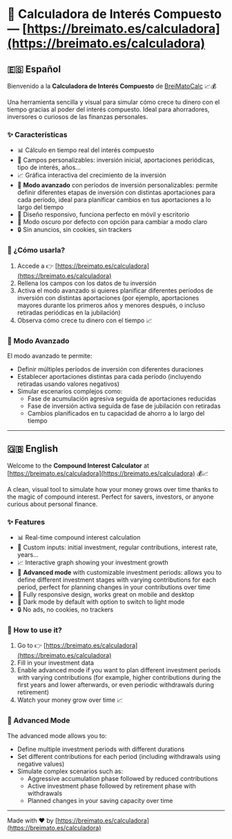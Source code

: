 # 🧮 Calculadora de Interés Compuesto — [https://breimato.es/calculadora](https://breimato.es/calculadora)

## 🇪🇸 Español

Bienvenido a la **Calculadora de Interés Compuesto** de [BreiMatoCalc](https://breimato.es/calculadora) 📈💰

Una herramienta sencilla y visual para simular cómo crece tu dinero con el tiempo gracias al poder del interés compuesto. Ideal para ahorradores, inversores o curiosos de las finanzas personales.

### ✨ Características

- 📊 Cálculo en tiempo real del interés compuesto
- 🧮 Campos personalizables: inversión inicial, aportaciones periódicas, tipo de interés, años…
- 📈 Gráfica interactiva del crecimiento de la inversión
- 🔬 **Modo avanzado** con períodos de inversión personalizables: permite definir diferentes etapas de inversión con distintas aportaciones para cada período, ideal para planificar cambios en tus aportaciones a lo largo del tiempo
- 📱 Diseño responsivo, funciona perfecto en móvil y escritorio
- 🌙 Modo oscuro por defecto con opción para cambiar a modo claro
- 🔒 Sin anuncios, sin cookies, sin trackers

### 🚀 ¿Cómo usarla?

1. Accede a 👉 [https://breimato.es/calculadora](https://breimato.es/calculadora)
2. Rellena los campos con los datos de tu inversión
3. Activa el modo avanzado si quieres planificar diferentes períodos de inversión con distintas aportaciones (por ejemplo, aportaciones mayores durante los primeros años y menores después, o incluso retiradas periódicas en la jubilación)
4. Observa cómo crece tu dinero con el tiempo 📈

### 🔬 Modo Avanzado

El modo avanzado te permite:

- Definir múltiples períodos de inversión con diferentes duraciones
- Establecer aportaciones distintas para cada período (incluyendo retiradas usando valores negativos)
- Simular escenarios complejos como:
  - Fase de acumulación agresiva seguida de aportaciones reducidas
  - Fase de inversión activa seguida de fase de jubilación con retiradas
  - Cambios planificados en tu capacidad de ahorro a lo largo del tiempo

---

## 🇬🇧 English

Welcome to the **Compound Interest Calculator** at [https://breimato.es/calculadora](https://breimato.es/calculadora) 💰📈

A clean, visual tool to simulate how your money grows over time thanks to the magic of compound interest. Perfect for savers, investors, or anyone curious about personal finance.

### ✨ Features

- 📊 Real-time compound interest calculation
- 🧮 Custom inputs: initial investment, regular contributions, interest rate, years…
- 📈 Interactive graph showing your investment growth
- 🔬 **Advanced mode** with customizable investment periods: allows you to define different investment stages with varying contributions for each period, perfect for planning changes in your contributions over time
- 📱 Fully responsive design, works great on mobile and desktop
- 🌙 Dark mode by default with option to switch to light mode
- 🔒 No ads, no cookies, no trackers

### 🚀 How to use it?

1. Go to 👉 [https://breimato.es/calculadora](https://breimato.es/calculadora)
2. Fill in your investment data
3. Enable advanced mode if you want to plan different investment periods with varying contributions (for example, higher contributions during the first years and lower afterwards, or even periodic withdrawals during retirement)
4. Watch your money grow over time 📈

### 🔬 Advanced Mode

The advanced mode allows you to:

- Define multiple investment periods with different durations
- Set different contributions for each period (including withdrawals using negative values)
- Simulate complex scenarios such as:
  - Aggressive accumulation phase followed by reduced contributions
  - Active investment phase followed by retirement phase with withdrawals
  - Planned changes in your saving capacity over time

---

Made with ❤️ by [https://breimato.es/calculadora](https://breimato.es/calculadora)
